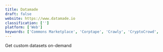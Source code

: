 ```yaml
---
title: Datamade
draft: false 
website: https://www.datamade.io
classification: ['']
platform: ['Web']
keywords: ['Commons Marketplace', 'Corptape', 'Crawly', 'CryptoCrowd', 'Dataset Search', 'Datastarta', 'Fluidtable', 'Fundraising Bot', 'Kimono', 'List of Investors', 'London Datastore', 'London Rent Hacker', 'Medium API', 'Navigator investor search', 'PR Boost by Press Hunt', 'Reader API for DataStack', 'ScrapingBot', 'Sitebulb', 'Slides', 'Website Metadata Scraper API']
---
```

Get custom datasets on-demand